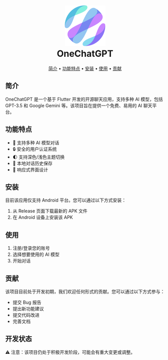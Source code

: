 <h1 align="center">
  <img src="./assets/logos/logo.png" alt="OneChatGPT" width="128" />
  <br>
  OneChatGPT
  <br>
</h1>

<p align="center">
  <a href="#简介">简介</a> •
  <a href="#功能特点">功能特点</a> •
  <a href="#安装">安装</a> •
  <a href="#使用">使用</a> •
  <a href="#贡献">贡献</a>
</p>

## 简介

OneChatGPT 是一个基于 Flutter 开发的开源聊天应用，支持多种 AI 模型，包括 GPT-3.5 和 Google Gemini 等。该项目旨在提供一个免费、易用的 AI 聊天平台。

## 功能特点

- 💬 支持多种 AI 模型对话
- 🔒 安全的用户认证系统
- 🌓 支持深色/浅色主题切换
- 💾 本地对话历史保存
- 📱 响应式界面设计

## 安装

目前该应用仅支持 Android 平台。您可以通过以下方式安装：

1. 从 Release 页面下载最新的 APK 文件
2. 在 Android 设备上安装该 APK

## 使用

1. 注册/登录您的账号
2. 选择想要使用的 AI 模型
3. 开始对话

## 贡献

该项目目前处于开发初期，我们欢迎任何形式的贡献。您可以通过以下方式参与：

- 提交 Bug 报告
- 提出新功能建议
- 提交代码改进
- 完善文档

## 开发状态

⚠️ 注意：该项目仍处于积极开发阶段，可能会有重大变更或调整。
